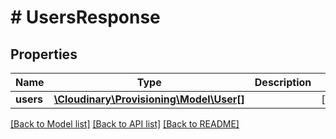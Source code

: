 # # UsersResponse

## Properties

Name | Type | Description | Notes
------------ | ------------- | ------------- | -------------
**users** | [**\Cloudinary\Provisioning\Model\User[]**](User.md) |  | [optional]

[[Back to Model list]](../../README.md#models) [[Back to API list]](../../README.md#endpoints) [[Back to README]](../../README.md)
